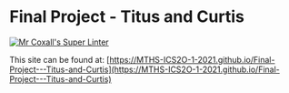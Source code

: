 # Final Project - Titus and Curtis

[![Mr Coxall's Super Linter](https://github.com/MTHS-ICS2O-1-2021/Final-Project---Titus-and-Curtis/workflows/Mr%20Coxall's%20Super%20Linter/badge.svg)](https://github.com/MTHS-ICS2O-1-2021/Final-Project---Titus-and-Curtis/actions)

This site can be found at: [https://MTHS-ICS2O-1-2021.github.io/Final-Project---Titus-and-Curtis](https://MTHS-ICS2O-1-2021.github.io/Final-Project---Titus-and-Curtis)